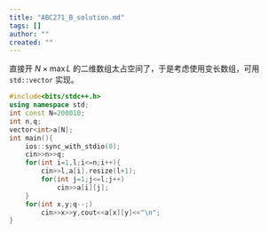 ```yaml
---
title: "ABC271_B_solution.md"
tags: []
author: ""
created: ""
---
```


直接开 $N\times \max L$ 的二维数组太占空间了，于是考虑使用变长数组，可用 `std::vector` 实现。

```C++
#include<bits/stdc++.h>
using namespace std;
int const N=200010;
int n,q;
vector<int>a[N];
int main(){
	ios::sync_with_stdio(0);
	cin>>n>>q;
	for(int i=1,l;i<=n;i++){
		cin>>l,a[i].resize(l+1);
		for(int j=1;j<=l;j++)
			cin>>a[i][j];
	}
	for(int x,y;q--;)
		cin>>x>>y,cout<<a[x][y]<<"\n";
}
```

